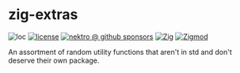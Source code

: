# zig-extras

![loc](https://sloc.xyz/github/nektro/zig-extras)
[![license](https://img.shields.io/github/license/nektro/zig-extras.svg)](https://github.com/nektro/zig-extras/blob/master/LICENSE)
[![nektro @ github sponsors](https://img.shields.io/badge/sponsors-nektro-purple?logo=github)](https://github.com/sponsors/nektro)
[![Zig](https://img.shields.io/badge/Zig-0.14-f7a41d)](https://ziglang.org/)
[![Zigmod](https://img.shields.io/badge/Zigmod-latest-f7a41d)](https://github.com/nektro/zigmod)

An assortment of random utility functions that aren't in std and don't deserve their own package.

